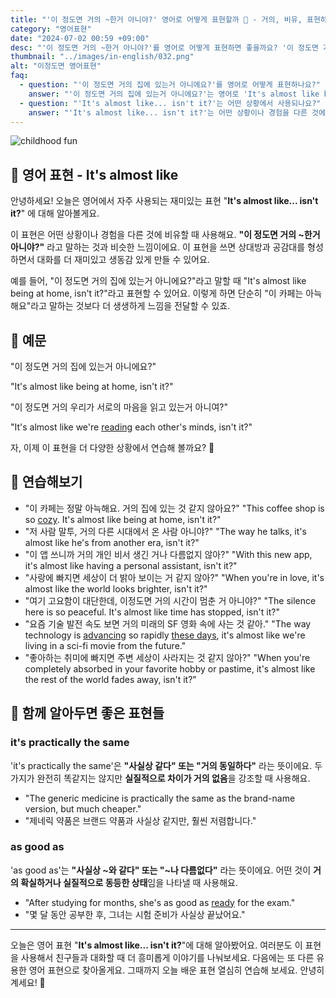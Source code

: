 ```yaml
---
title: "'이 정도면 거의 ~한거 아니야?' 영어로 어떻게 표현할까 🤔 - 거의, 비유, 표현하기 영어로"
category: "영어표현"
date: "2024-07-02 00:59 +09:00"
desc: "'이 정도면 거의 ~한거 아니야?'를 영어로 어떻게 표현하면 좋을까요? '이 정도면 거의 집에 있는거 아니에요?', '이 정도면 거의 우리가 서로의 마음을 읽고 있는거 아니여?' 등을 영어로 표현하는 법을 배워봅시다. 다양한 예문을 통해서 연습하고 본인의 표현으로 만들어 보세요."
thumbnail: "../images/in-english/032.png"
alt: "이정도면 영어표현"
faq:
  - question: "'이 정도면 거의 집에 있는거 아니에요?'를 영어로 어떻게 표현하나요?"
    answer: "'이 정도면 거의 집에 있는거 아니에요?'는 영어로 'It's almost like being at home, isn't it?'라고 표현할 수 있습니다."
  - question: "'It's almost like... isn't it?'는 어떤 상황에서 사용되나요?"
    answer: "'It's almost like... isn't it?'는 어떤 상황이나 경험을 다른 것에 비유할 때 사용합니다. 예를 들어, 'It's almost like being at home, isn't it?'는 '이 정도면 거의 집에 있는거 아니에요?'라는 의미입니다."
---
```


![childhood fun](../images/in-english/032-1.avif)

## 🌟 영어 표현 - It's almost like

안녕하세요! 오늘은 영어에서 자주 사용되는 재미있는 표현 "**It's almost like... isn't it?**" 에 대해 알아볼게요.

이 표현은 어떤 상황이나 경험을 다른 것에 비유할 때 사용해요. **"이 정도면 거의 ~한거 아니야?"** 라고 말하는 것과 비슷한 느낌이에요. 이 표현을 쓰면 상대방과 공감대를 형성하면서 대화를 더 재미있고 생동감 있게 만들 수 있어요.

예를 들어, "이 정도면 거의 집에 있는거 아니에요?"라고 말할 때 "It's almost like being at home, isn't it?"라고 표현할 수 있어요. 이렇게 하면 단순히 "이 카페는 아늑해요"라고 말하는 것보다 더 생생하게 느낌을 전달할 수 있죠.

## 📖 예문

"이 정도면 거의 집에 있는거 아니에요?"

"It's almost like being at home, isn't it?"

"이 정도면 거의 우리가 서로의 마음을 읽고 있는거 아니여?"

"It's almost like we're [reading](/blog/in-english/436.read/) each other's minds, isn't it?"

자, 이제 이 표현을 더 다양한 상황에서 연습해 볼까요? 🚀

## 💬 연습해보기

<ul data-interactive-list>
  <li data-interactive-item>
    <span data-toggler>"이 카페는 정말 아늑해요. 거의 집에 있는 것 같지 않아요?"</span>
    <span data-answer>"This coffee shop is so <a href="/blog/in-english/408.cozy/">cozy</a>. It's almost like being at home, isn't it?"</span>
  </li>
  <li data-interactive-item>
    <span data-toggler>"저 사람 말투, 거의 다른 시대에서 온 사람 아니야?"</span>
    <span data-answer>"The way he talks, it's almost like he's from another era, isn't it?"</span>
  </li>
  <li data-interactive-item>
    <span data-toggler>"이 앱 쓰니까 거의 개인 비서 생긴 거나 다름없지 않아?"</span>
    <span data-answer>"With this new app, it's almost like having a personal assistant, isn't it?"</span>
  </li>
  <li data-interactive-item>
    <span data-toggler>"사랑에 빠지면 세상이 더 밝아 보이는 거 같지 않아?"</span>
    <span data-answer>"When you're in love, it's almost like the world looks brighter, isn't it?"</span>
  </li>
  <li data-interactive-item>
    <span data-toggler>"여기 고요함이 대단한데, 이정도면 거의 시간이 멈춘 거 아니야?"</span>
    <span data-answer>"The silence here is so peaceful. It's almost like time has stopped, isn't it?"</span>
  </li>
  <li data-interactive-item>
    <span data-toggler>"요즘 기술 발전 속도 보면 거의 미래의 SF 영화 속에 사는 것 같아."</span>
    <span data-answer>"The way technology is <a href="/blog/in-english/429.advance/">advancing</a> so rapidly <a href="/blog/in-english/417.these-days/">these days</a>, it's almost like we're living in a sci-fi movie from the future."</span>
  </li>
  <li data-interactive-item>
    <span data-toggler>"좋아하는 취미에 빠지면 주변 세상이 사라지는 것 같지 않아?"</span>
    <span data-answer>"When you're completely absorbed in your favorite hobby or pastime, it's almost like the rest of the world fades away, isn't it?"</span>
  </li>
</ul>

## 🤝 함께 알아두면 좋은 표현들

### it's practically the same

'it's practically the same'은 **"사실상 같다" 또는 "거의 동일하다"** 라는 뜻이에요. 두 가지가 완전히 똑같지는 않지만 **실질적으로 차이가 거의 없음**을 강조할 때 사용해요.

- "The generic medicine is practically the same as the brand-name version, but much cheaper."
- "제네릭 약품은 브랜드 약품과 사실상 같지만, 훨씬 저렴합니다."

### as good as

'as good as'는 **"사실상 ~와 같다" 또는 "~나 다름없다"** 라는 뜻이에요. 어떤 것이 **거의 확실하거나 실질적으로 동등한 상태**임을 나타낼 때 사용해요.

- "After studying for months, she's as good as [ready](/blog/in-english/325.ready/) for the exam."
- "몇 달 동안 공부한 후, 그녀는 시험 준비가 사실상 끝났어요."

---

오늘은 영어 표현 "**It's almost like... isn't it?**"에 대해 알아봤어요. 여러분도 이 표현을 사용해서 친구들과 대화할 때 더 흥미롭게 이야기를 나눠보세요. 다음에는 또 다른 유용한 영어 표현으로 찾아올게요. 그때까지 오늘 배운 표현 열심히 연습해 보세요. 안녕히 계세요! 👋
